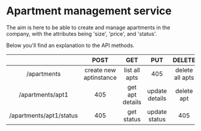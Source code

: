 # Apartment management  service

The aim is here to be able to create and manage apartments in the company, with the attributes being 'size', 'price', and 'status'.  

  Below you'll find an explanation to the API methods.

|                         |          POST          |       GET       |       PUT      |      DELETE     |
|:-----------------------:|:----------------------:|:---------------:|:--------------:|:---------------:|
|       /apartments       | create new aptinstance |  list all apts  |       405      | delete all apts |
|     /apartments/apt1    |           405          | get apt details | update details |    delete apt   |
| /apartments/apt1/status |           405          |    get status   |  update status |       405       |